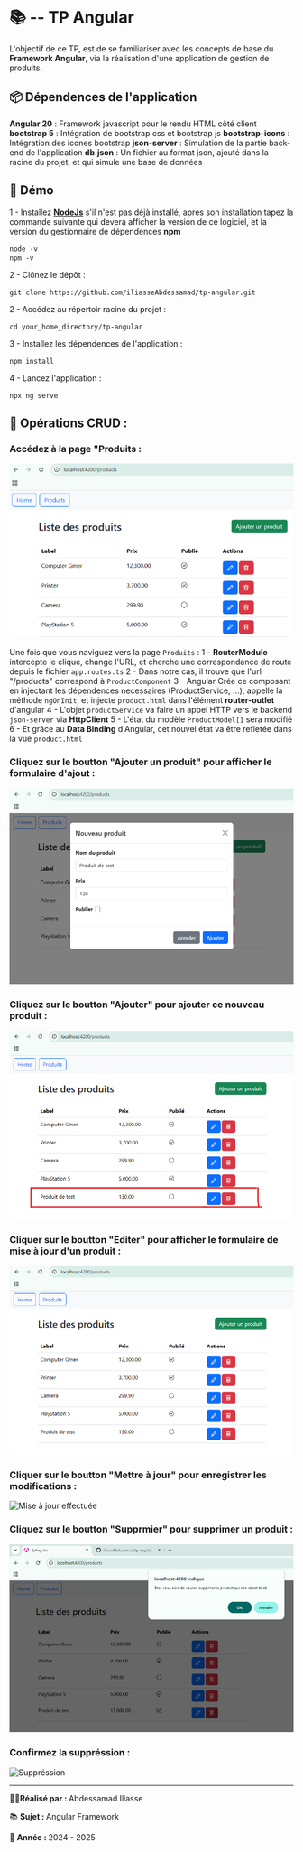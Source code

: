 # 📚 -- TP Angular

L'objectif de ce TP, est de se familiariser avec les concepts de base du **Framework Angular**, via la 
réalisation d'une application de gestion de produits.

## 📦 Dépendences de l'application

**Angular 20** : Framework javascript pour le rendu HTML côté client
**bootstrap 5** : Intégration de bootstrap css et bootstrap js
**bootstrap-icons** : Intégration des icones bootstrap
**json-server** : Simulation de la partie back-end de l'application
**db.json** : Un fichier au format json, ajouté dans la racine du projet, et qui simule une base de données

## 📌 Démo

1 - Installez <a href="https://nodejs.org/en/download">**NodeJs**</a> s'il n'est pas déjà installé, après son installation tapez la commande suivante qui devera afficher 
la version de ce logiciel, et la version du gestionnaire de dépendences **npm**
```
node -v 
npm -v
```

2 - Clônez le dépôt : 
```
git clone https://github.com/iliasseAbdessamad/tp-angular.git
```

2 - Accédez au répertoir racine du projet :
```
cd your_home_directory/tp-angular
```

3 - Installez les dépendences de l'application : 
```
npm install
```

4 - Lancez l'application : 
```
npx ng serve
```

## 🏁 Opérations CRUD :  

### Accédez à la page "Produits :

<img src="./imgs/products_list.png" alt="liste des produits" />

Une fois que vous naviguez vers la page `Produits` :
1 - **RouterModule** intercepte le clique, change l'URL, et cherche une correspondance de route depuis le fichier `app.routes.ts` 
2 - Dans notre cas, il trouve que l'url "/products" correspond à `ProductComponent`
3 - Angular Crée ce composant en injectant les dépendences necessaires (ProductService, ...), appelle la méthode `ngOnInit`, 
et injecte `product.html` dans l'élément **router-outlet** d'angular
4 - L'objet `productService` va faire un appel HTTP vers le backend `json-server` via **HttpClient**
5 - L'état du modèle `ProductModel[]` sera modifié
6 - Et grâce au **Data Binding** d'Angular, cet nouvel état va être refletée dans la vue `product.html`  

### Cliquez sur le boutton "Ajouter un produit" pour afficher le formulaire d'ajout :

<img src="./imgs/product_add.png" alt="Ajout d'un produit" />

### Cliquez sur le boutton "Ajouter" pour ajouter ce nouveau produit :

<img src="./imgs/products_list2.png" alt="Produit ajouté" />

### Cliquer sur le boutton "Editer" pour afficher le formulaire de mise à jour d'un produit :

<img src="./imgs/product_update.png" alt="Mise à jour d'un produit" />

### Cliquer sur le boutton "Mettre à jour" pour enregistrer les modifications :

<img src="./imgs/product_list3.png" alt="Mise à jour effectuée" />

### Cliquez sur le boutton "Supprmier" pour supprimer un produit :

<img src="./imgs/product_delete.png" alt="Demande de suppréssion du produit" />

### Confirmez la suppréssion :

<img src="./imgs/product_list4.png" alt="Suppréssion" />

<hr />

<p>🧑‍💻<b>Réalisé par : </b>Abdessamad Iliasse</p>
<p>📚 <b>Sujet : </b>Angular Framework</p>
<p>📅 <b>Année : </b>2024 - 2025</p>

